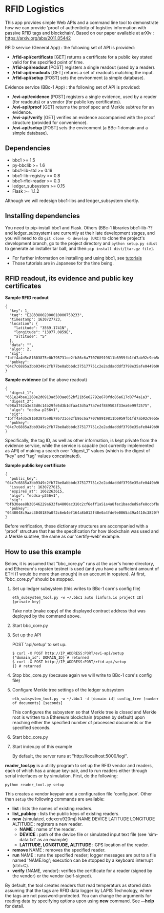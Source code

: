 RFID Logistics
==========
This app provides simple Web APIs and a command line tool to demonstrate how we can provide 'proof of authenticity of logistics information with passive RFID tags and blockchain'. Based on our paper available at arXiv : https://arxiv.org/abs/2011.05442

RFID service (General App) : the following set of API is provided:
* **/rfid-api/certificate** [GET] returns a certificate for a public key stated valid for the specified point of time.
* **/rfid-api/readout** [POST] registers a single readout (used by a reader).
* **/rfid-api/readouts** [GET] returns a set of readouts matching the input.
* **/rfid-api/setup** [POST] sets the environment (a simple database).

Evidence service (BBc-1 App) : the following set of API is provided:
* **/evi-api/evidence** [POST] registers a single evidence, used by a reader (for readouts) or a vendor (for public key certificates).
* **/evi-api/proof** [GET] returns the proof spec and Merkle subtree for an evidence.
* **/evi-api/verify** [GET] verifies an evidence accompanied with the proof structure (provided for convenience).
* **/evi-api/setup** [POST] sets the environment (a BBc-1 domain and a simple database).


## Dependencies
* bbc1 >= 1.5
* py-bbclib >= 1.6
* bbc1-lib-std >= 0.19
* bbc1-lib-registry >= 0.8
* bbc1-rfid-reader >= 0.3
* ledger_subsystem >= 0.15
* Flask >= 1.1.2

Although we will redesign bbc1-libs and ledger_subsystem shortly.

## Installing dependencies
You need to pip-install bbc1 and Flask. Others (BBc-1 libraries bbc1-lib-?? and ledger_subsystem) are currently at their late development stages, and you will need to do `git clone -b develop [URI]`  to clone the project's development branch, go to the project directory and `python setup.py sdist` to generate an installer tar ball, and then `pip install dist/[tar.gz file]`.

* For further information on installing and using bbc1, see [tutorials](https://github.com/beyond-blockchain/bbc1/tree/develop/docs)
* Those tutorials are in Japanese for the time being.

## RFID readout, its evidence and public key certificates
**Sample RFID readout**
```
{
  "key": 1,
  "tag": "E28338002000010000750233",
  "timestamp": 1630727723,
  "location": {
    "latitude": "3569.1741N",
    "longitude": "13977.0859E",
    "altitude": "5"
  },
  "data": "",
  "algo": 2,
  "sig": "1bff4a4d5c81603875e0b795731ce2fb86c6a770768919811b6959fb1fd7ab92c9eb5eb06e4163b1c1035d7b1ae913828b7b670c0555b8e90ba5c49fd198ed13",
  "pubkey": "04c7c6885a3bb9349c2fb77be8abbbdc375177751c2e2addadddf3798e35afe0449b9636155ac5f0021de4d4e6583d281789ff8789cd933ba6641d9765a84e7a68"
}
```
**Sample evidence** (of the above readout)
```
{
  "digest_1": "651e24bae1268e2d0913ad503ae052bf21b5e62792e670fdc86a617d07f4a1a3",
  "digest_2": "d98a3742a3e33d0c14b29fe5d3b1dfaa43d5a77a7e4f889503f33ea6e99f2575",
  "algo": "ecdsa-p256v1",
  "sig": "1bff4a4d5c81603875e0b795731ce2fb86c6a770768919811b6959fb1fd7ab92c9eb5eb06e4163b1c1035d7b1ae913828b7b670c0555b8e90ba5c49fd198ed13",
  "pubkey": "04c7c6885a3bb9349c2fb77be8abbbdc375177751c2e2addadddf3798e35afe0449b9636155ac5f0021de4d4e6583d281789ff8789cd933ba6641d9765a84e7a68"
}
```
Specifically, the tag ID, as well as other information, is kept private from the evidence service, while the service is capable (not currently implemented as API) of making a search over "digest_1" values (which is the digest of "key" and "tag" values concatinated).

**Sample public key certificate**
```
{
  "public_key": "04c7c6885a3bb9349c2fb77be8abbbdc375177751c2e2addadddf3798e35afe0449b9636155ac5f0021de4d4e6583d281789ff8789cd933ba6641d9765a84e7a68",
  "issued_at": 1630727615,
  "expires_at": 1662263615,
  "algo": "ecdsa-p256v1",
  "sig": "bfb30eee8b30546229a633fa4800ac310c2cf6eff1a51a4a8fec1baaded9afe8ccbfba083fb5785986920bbeadf15d55aeac5cb24150687ba808d5c36f2a7040",
  "pubkey": "0440048c9aac3040189a0f2c6eb4ef164a8b012f40e0a4fde9e0065a39a4410c3820f9a99078ce66f355157fd755612945f14a06b1a0f65fef3cbd852b8137442f"
}
```

Before verification, these dictionary structures are accompanied with a 'proof' structure that has the specification for how blockchain was used and a Merkle subtree, the same as our 'certify-web' example.

## How to use this example
Below, it is assumed that "bbc_core.py" runs at the user's home directory, and Ethereum's ropsten testnet is used (and you have a sufficient amount of ETH (1 would be more than enough) in an account in ropsten). At first, "bbc_core.py" should be stopped.

1. Set up ledger subsystem (this writes to BBc-1 core's config file)
    ```
    eth_subsystem_tool.py -w ~/.bbc1 auto [infura.io project ID] [private key]
    ```
    Take note (make copy) of the displayed contract address that was deployed by the command above.

2. Start bbc_core.py

3. Set up the API

    POST 'api/setup' to set up.
    ```shell
    $ curl -X POST http://IP_ADDRESS:PORT/evi-api/setup
    {"domain_id": DOMAIN_ID} # returned
    $ curl -X POST http://IP_ADDRESS:PORT/rfid-api/setup
    {} # returned
    ```

4. Stop bbc_core.py (because again we will write to BBc-1 core's config file)

5. Configure Merkle tree settings of the ledger subsystem

    ```
    eth_subsystem_tool.py -w ~/.bbc1 -d [domain id] config_tree [number of documents] [seconds]
    ```
        
    This configures the subsystem so that Merkle tree is closed and Merkle root is written to a Ethereum blockchain (ropsten by default) upon reaching either the specified number of processed documents or the specified seconds.

6. Start bbc_core.py

7. Start index.py of this example

    By default, the server runs at "http://localhost:5000/logi".

**reader_tool.py** is a utility program to set up the RFID vendor and readers, each of which has a unique key-pair, and to run readers either through serial interfaces or by simulation. First, do the following:

```
python reader_tool.py setup
```

This creates a vendor keypair and a configuration file 'config.json'. Other than `setup` the following commands are available:
* **list** : lists the names of existing readers.
* **list_pubkey** : lists the public keys of existing readers.
* **new** {simulated, cdexcru920mj} NAME DEVICE LATITUDE LONGITUDE ALTITUDE : registers a new reader.
  * **NAME** : name of the reader.
  * **DEVICE** : path of the device file or simulated input text file (see 'sim-data.txt' as an example)
  * **LATITUDE, LONGITUDE, ALTITUDE** : GPS location of the reader.
* **remove** NAME : removes the specified reader.
* **run** NAME : runs the specified reader; logger messages are put to a file named 'NAME.log'; execution can be stopped by a keyboard interrupt (ctrl+C).
* **verify** {NAME, vendor}: verifies the certificate for a reader (signed by the vendor) or the vendor (self-signed).

By default, the tool creates readers that read temperaturs as stored data assuming that the tags are RFID data logger by LAPIS Technology, where the tags are not password-protected. You can change the arguments for reading data by specifying options upon using **new** command. See **--help** for detail.

